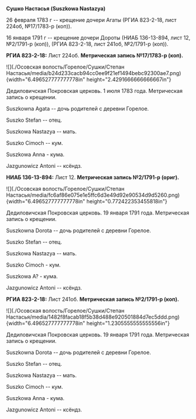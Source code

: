 **Сушко Настасья (Suszkowa Nastazya)**

26 февраля 1783 г -- крещение дочери Агаты (РГИА 823-2-18, лист 224об,
№17/1783-р (коп)).

16 января 1791 г -- крещение дочери Дороты (НИАБ 136-13-894, лист 12,
№2/1791-р (коп)), (РГИА 823-2-18, лист 241об, №2/1791-р (коп)).

**РГИА 823-2-18:** Лист 224об. **Метрическая запись №17/1783-р (коп).**

![](./Осовская волость/Горелое/Сушки/Степан Настасья/media/b24d233cacb94cc0ee9f21ef1494bebc92300ae7.png){width="6.496527777777778in"
height="2.4291666666666667in"}

Дедиловичская Покровская церковь. 1 июля 1783 года. Метрическая запись о
крещении.

Suszkowna Agata -- дочь родителей с деревни Горелое.

Suszko Stefan -- отец.

Suszkowa Nastazya -- мать.

Suszko Cimoch -- кум.

Suszkowa Anna - кума.

Jazgunowicz Antoni -- ксёндз.

**НИАБ 136-13-894:** Лист 12. **Метрическая запись №2/1791-р (ориг).**

![](./Осовская волость/Горелое/Сушки/Степан Настасья/media/fc6af86e075e1e5ffc6d3e49d92e90534d9d5260.png){width="6.496527777777778in"
height="0.772422353455818in"}

Дедиловичская Покровская церковь. 19 января 1791 года. Метрическая
запись о крещении.

Suszkowna Dorota -- дочь родителей с деревни Горелое.

Suszko Stefan -- отец.

Suszkowa Nastazya -- мать.

Suszko Cimoch - кум.

Suszkowa A? - кума.

Jazgunowicz Antoni -- ксёндз.

**РГИА 823-2-18:** Лист 241об. **Метрическая запись №2/1791-р (коп).**

![](./Осовская волость/Горелое/Сушки/Степан Настасья/media/1482f8facab18f5b38d488e920501884d7ec5ddd.png){width="6.496527777777778in"
height="1.2305555555555556in"}

Дедиловичская Покровская церковь. 19 января 1791 года. Метрическая
запись о крещении.

Suszkowna Dorota -- дочь родителей с деревни Горелое.

Suszko Stefan -- отец.

Suszkowa Nastazya -- мать.

Suszko Cimoch -- кум.

Suszkowa Anna - кума.

Jazgunowicz Antoni -- ксёндз.

